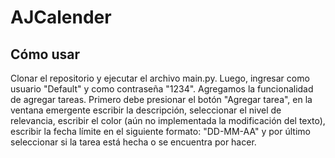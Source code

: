 # AJCalender
## Cómo usar
Clonar el repositorio y ejecutar el archivo main.py. Luego, ingresar como usuario "Default" y como contraseña "1234". Agregamos la funcionalidad
de agregar tareas. Primero debe presionar el botón "Agregar tarea", en la ventana emergente escribir la descripción, seleccionar el nivel de relevancia, escribir el color (aún no implementada la  modificación del texto), escribir la fecha límite en el siguiente formato: "DD-MM-AA" y por último seleccionar si la tarea está hecha o se encuentra por hacer. 
